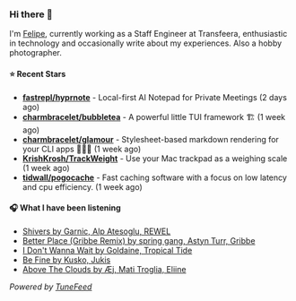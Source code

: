 ### Hi there 👋

I'm [Felipe](https://felipevm.com), currently working as a Staff Engineer at Transfeera, enthusiastic in technology and occasionally write about my experiences. Also a hobby photographer.

#### ⭐ Recent Stars
- **[fastrepl/hyprnote](https://github.com/fastrepl/hyprnote)** - Local-first AI Notepad for Private Meetings (2 days ago)
- **[charmbracelet/bubbletea](https://github.com/charmbracelet/bubbletea)** - A powerful little TUI framework 🏗 (1 week ago)
- **[charmbracelet/glamour](https://github.com/charmbracelet/glamour)** - Stylesheet-based markdown rendering for your CLI apps 💇🏻‍♀️ (1 week ago)
- **[KrishKrosh/TrackWeight](https://github.com/KrishKrosh/TrackWeight)** - Use your Mac trackpad as a weighing scale (1 week ago)
- **[tidwall/pogocache](https://github.com/tidwall/pogocache)** - Fast caching software with a focus on low latency and cpu efficiency. (1 week ago)

#### 🎧 What I have been listening
- [Shivers by Garnic, Alp Atesoglu, REWEL](https://open.spotify.com/track/6aFapGsJNZT1jJBeNwTAoV)
- [Better Place (Gribbe Remix) by spring gang, Astyn Turr, Gribbe](https://open.spotify.com/track/2lg6kqaPAe7U2HbT6L5KZd)
- [I Don&#39;t Wanna Wait by Goldaine, Tropical Tide](https://open.spotify.com/track/0CCIZXkD5ThtW9RbRns22U)
- [Be Fine by Kusko, Jukis](https://open.spotify.com/track/3Nu3ZK2wiKUvGebxxO6e9u)
- [Above The Clouds by Æj, Mati Troglia, Eliine](https://open.spotify.com/track/6ailmWR6N9x1ayhJTS6a7b)

_Powered by [TuneFeed](https://tunefeed.app?ref=github.com)_
